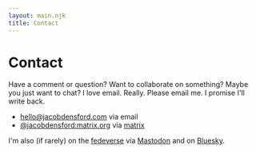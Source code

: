 ```yaml
---
layout: main.njk
title: Contact
---
```


# Contact

Have a comment or question? Want to collaborate on something? Maybe you just want to chat? I love email. Really. Please email me. I promise I'll write back.

- [hello@jacobdensford.com](mailto:hello@jacobdensford.com) via email
- [@jacobdensford:matrix.org](https://matrix.to/#/@jacobdensford:matrix.org) via [matrix](https://matrix.org/)

I'm also (if rarely) on the [fedeverse](https://en.wikipedia.org/wiki/Fediverse) via [Mastodon](https://dice.camp/@cobb) and on [Bluesky](https://bsky.app/profile/cobb.land).
